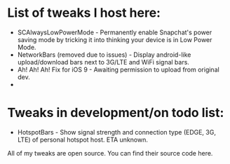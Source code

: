 # List of tweaks I host here:
- SCAlwaysLowPowerMode - Permanently enable Snapchat's power saving mode by tricking it into thinking your device is in Low Power Mode.
- NetworkBars (removed due to issues) - Display android-like upload/download bars next to 3G/LTE and WiFi signal bars.
- Ah! Ah! Ah! Fix for iOS 9 - Awaiting permission to upload from original dev.
- 
# Tweaks in development/on todo list:
- HotspotBars - Show signal strength and connection type (EDGE, 3G, LTE) of personal hotspot host. ETA unknown.

All of my tweaks are open source. You can find their source code here.
